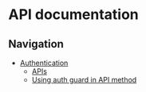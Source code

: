 # API documentation

## Navigation

* [Authentication](auth.md)
    * [APIs](auth.md#apis)
    * [Using auth guard in API method](auth.md#using-auth-guard-in-api-method)